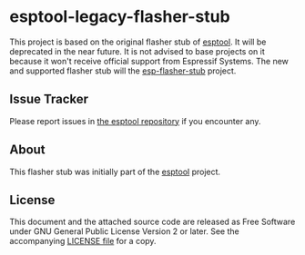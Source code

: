 # esptool-legacy-flasher-stub

This project is based on the original flasher stub of [esptool](https://github.com/espressif/esptool). It will be deprecated in the near future. It is not advised to base projects on it because it won't receive official support from Espressif Systems. The new and supported flasher stub will the [esp-flasher-stub](https://github.com/esp-rs/esp-flasher-stub) project.

## Issue Tracker

Please report issues in [the esptool repository](https://github.com/espressif/esptool/issues) if you encounter any.

## About

This flasher stub was initially part of the [esptool](https://github.com/espressif/esptool) project.

## License

This document and the attached source code are released as Free Software under GNU General Public License Version 2 or later. See the accompanying [LICENSE file](https://github.com/espressif/esptool-legacy-flasher-stub/blob/master/LICENSE) for a copy.
